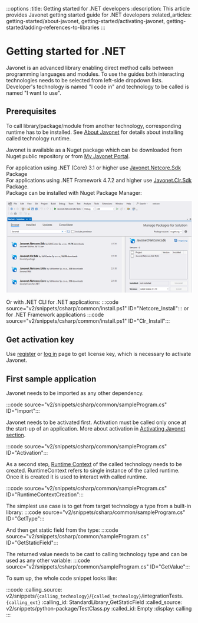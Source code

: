 :::options
:title: Getting started for .NET developers
:description: This article provides Javonet getting started guide for .NET developers
:related_articles: getting-started/about-javonet, getting-started/activating-javonet, getting-started/adding-references-to-libraries
:::

# Getting started for .NET  

Javonet is an advanced library enabling direct method calls between programming languages and modules. To use the guides both interacting technologies needs to be selected from left-side dropdown lists. Developer's technology is named "I code in" and technology to be called is named "I want to use". 

## Prerequisites 

To call library/package/module from another technology, corresponding runtime has to be installed. See [About Javonet](/guides/v2/`{calling_technology}`/`{called_technology}`/getting-started/about-javonet.md) for details about installing called technology runtime.
  
Javonet is available as a Nuget package which can be downloaded from Nuget public repository or from [My Javonet Portal](https://my.javonet.com).  

For application using .NET (Core) 3.1 or higher use [Javonet.Netcore.Sdk](https://www.nuget.org/packages/Javonet.Netcore.Sdk) Package  
For applications using .NET Framework 4.7.2 and higher use [Javonet.Clr.Sdk](https://www.nuget.org/packages/Javonet.Clr.Sdk) Package.   
Package can be installed with Nuget Package Manager:
  
![Install Javonet in Nuget](/v2/images/getting-started-dotnet-nuget.png?raw=true "Install Javonet in Nuget")  
  
Or with .NET CLI for .NET applications:
:::code source="v2/snippets/csharp/common/install.ps1" ID="Netcore_Install":::
or for .NET Framework applications
:::code source="v2/snippets/csharp/common/install.ps1" ID="Clr_Install":::  

## Get activation key

Use [register](https://my.javonet.com/signup/?type=free) or [log in](https://my.javonet.com/signin/) page to get license key, which is necessary to activate Javonet.  

## First sample application

Javonet needs to be imported as any other dependency.

:::code source="v2/snippets/csharp/common/sampleProgram.cs" ID="Import"::: 
  
Javonet needs to be activated first. Activation must be called only once at the start-up of an application. More about activation in [Activating Javonet section](/guides/v2/`{calling_technology}`/`{called_technology}`/getting-started/activating-javonet.md).

:::code source="v2/snippets/csharp/common/sampleProgram.cs" ID="Activation":::

As a second step, [Runtime Context](/guides/v2/`{calling_technology}`/`{called_technology}`/foundations/runtime-context.md) of the called technology needs to be created. RuntimeContext refers to single instance of the called runtime. Once it is created it is used to interact with called runtime.

:::code source="v2/snippets/csharp/common/sampleProgram.cs" ID="RuntimeContextCreation":::

The simplest use case is to get from target technology a type from a built-in library:
:::code source="v2/snippets/csharp/common/sampleProgram.cs" ID="GetType":::

And then get static field from the type:
:::code source="v2/snippets/csharp/common/sampleProgram.cs" ID="GetStaticField":::

The returned value needs to be cast to calling technology type and can be used as any other variable:
:::code source="v2/snippets/csharp/common/sampleProgram.cs" ID="GetValue":::

To sum up, the whole code snippet looks like:

:::code 
:calling_source: v2/snippets/`{calling_technology}`/`{called_technology}`/integrationTests.`{calling_ext}`
:calling_id: StandardLibrary_GetStaticField
:called_source: v2/snippets/python-package/TestClass.py
:called_id: Empty
:display: calling
:::
